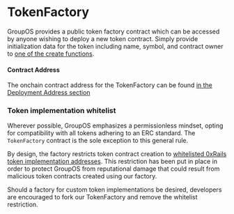 # TokenFactory

GroupOS provides a public token factory contract which can be accessed by anyone wishing to deploy a new token contract. Simply provide initialization data for the token including name, symbol, and contract owner to [one of the create functions](../groupos/src/factory/TokenFactory.sol/contract.TokenFactory.md#createerc721).

#### Contract Address

The onchain contract address for the TokenFactory can be found [in the Deployment Address section](../overview/Deploys.md)

### Token implementation whitelist

Wherever possible, GroupOS emphasizes a permissionless mindset, opting for compatibility with all tokens adhering to an ERC standard. The `TokenFactory` contract is the sole exception to this general rule. 

By design, the factory restricts token contract creation to [whitelisted 0xRails token implementation addresses](../groupos/src/factory/TokenFactory.sol/contract.TokenFactory.md#getapprovedimplementations). This restriction has been put in place in order to protect GroupOS from reputational damage that could result from malicious token contracts created using our factory.

Should a factory for custom token implementations be desired, developers are encouraged to fork our TokenFactory and remove the whitelist restriction.